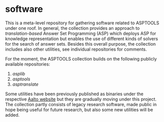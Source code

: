 # software
This is a meta-level repository for gathering software related to ASPTOOLS under one roof. In general, the collection provides an approach to *translation-based* Answer Set Programming (ASP) which deploys ASP for knowledge representation but enables the use of different kinds of solvers for the search of answer sets. Besides this overall purpose, the collection includes also other utilities, see individual repositories for comments. 

For the moment, the ASPTOOLS collection builds on the following publicly available repositories:

1. *asplib*
2. *asptools*
3. *asptranslate*

Some utilities have been previously published as binaries under the respective
[Aalto website](https://research.ics.aalto.fi/software/asp/) but they are
gradually moving under this project. The collection partly consists of legacy
research software, made public in hope being useful for future research, but
also some new utilities will be added.

